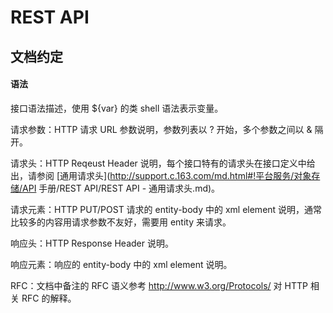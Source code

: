 # REST API

## 文档约定

#### 语法
接口语法描述，使用 ${var} 的类 shell 语法表示变量。

请求参数：HTTP 请求 URL 参数说明，参数列表以 ? 开始，多个参数之间以 & 隔开。

请求头：HTTP Reqeust Header 说明，每个接口特有的请求头在接口定义中给出，请参阅 [通用请求头](http://support.c.163.com/md.html#!平台服务/对象存储/API 手册/REST API/REST API - 通用请求头.md)。

请求元素：HTTP PUT/POST 请求的 entity-body 中的 xml element 说明，通常比较多的内容用请求参数不友好，需要用 entity 来请求。

响应头：HTTP Response Header 说明。

响应元素：响应的 entity-body 中的 xml element 说明。

RFC：文档中备注的 RFC 语义参考 http://www.w3.org/Protocols/ 对 HTTP 相关 RFC 的解释。

